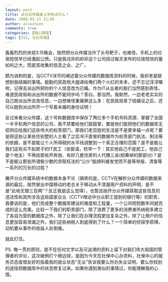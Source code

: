 ```yaml
---
layout: post
title: 从分众传媒身上学到点什么？
date: 2008-03-21 21:05
author: alvachien
comments: true
categories: [随心随笔]
tags: [315, 分众传媒]
---
```

轰轰烈烈的央视3.15晚会，隐然把分众传媒当作了头号靶子，也难怪，手机上的垃圾短信早已经激起公愤。只是我诧异的却非这个公司绕过每天发布的垃圾短信的量如何之大，而是其收集的信息之全、之广。 

颇为讽刺的是，当CCTV详尽的阐述着分众传媒的数据库资料的时候，我却老是联想到我结婚的事情。殷勤的民政局大姐递给俺们两个火红的本本，还不忘记淳淳嘱咐，记得去派出所把你的个人信息改为已婚。作为IT从业者的我们当然感到奇怪，难道民政局和派出所的数据不能同步吗？答曰，那当然。我默然，一边老老实实的自己跑派出所去改信息，一边想难怪重婚罪这么多：在民政局拿了结婚证之后，还可以跑到派出所开一个写着未婚的身份证明！ 

反过来看分众传媒，这个号称数据库中保存了两亿多个手机号码资源、掌握了全国一半手机用户信息的公司，我不禁要给他们鼓鼓掌，要是他们能把他们的数据库无偿供应给我们这些伟大的权责部门，那我们老百姓的生活是不是更幸福一点呢？要是把这些让某些住别墅的人士看了之后冷汗直冒的数据作为权责部门执法、制法等的依据，是不是能让个人所得税的水平线调整到一个真正合理的范围？是不是能让我们这些买不起房子的IT民工（张振语，检举一下：其实他自己不是民工，他自己是个地主）不再给那些开奔驰、有好几套住房的人代缴三金(统筹掉的那部分)？是不是能让那些所谓极少数的贪赃枉法的“公仆”能顺利被发觉而不是等举报、清查等一系列的冗长的过程？ 

撇开分众传媒系统中的数据本身不论（搞笑的是，CCTV在解析分众传媒的数据来源的最后，居然冒出中国移动的老总关于移动从不泄漏用户资料的声明，是不是“此地无银三百两”？反正我是这么觉得），也暂且抛开分众传媒获取这些信息的违法性和其所涉及这些国家企业（CCTV暗访中分众职工提到的银行等）的职责，我要说的是，他们完成整个数据库建设的难度和工程量，一个公司短短数年间就完成的这么完美。比较一下我们的职责部门，除了浪费了更多的消费者所纳税多建立了各自为营的数据库之外，除了让我们在办理流程更加复杂之外，除了让用户的信息更加容易泄漏之外，我们这些纳税人到底得到了什么？一个简单的侦探学原理，动机要从事件的收益人处倒推。 

就此打住。 

PS. 俺一贯的原则，是不在任何文字以及可追溯的资料上留下对我们伟大祖国的管理者的评论，这次破例打个擦边球，是因为今天在社保中心办资料，社保中心的服务员态度很友好的指着我的就业状态“无业”告诉我要么你办失业证明，要么你找别的途径把数据库中的状态修复过来。如果你遇到类似的事情过，你能理解我的心情。

